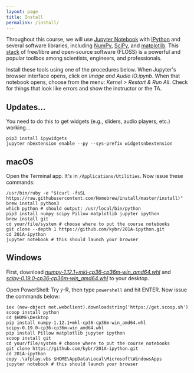 ```yaml
---
layout: page
title: Install
permalink: /install/
---
```


Throughout this course, we will use [Jupyter Notebook](http://jupyter-notebook-beginner-guide.readthedocs.io/en/latest/what_is_jupyter.html) with [IPython](http://ipython.org) and several software libraries, including [NumPy](http://www.numpy.org), [SciPy](https://www.scipy.org), and [matplotlib](http://matplotlib.org). This [stack](https://en.wikipedia.org/wiki/Solution_stack) of free/libre and open-source software (FLOSS) is a powerful and popular toolbox among scientists, engineers, and professionals.

Install these tools using one of the procedures below. When Jupyter's browser interface opens, click on _Image and Audio IO.ipynb_. When that notebook opens, choose from the menu: _Kernel > Restart & Run All_. Check for things that look like errors and show the instructor or the TA.


## Updates...

You need to do this to get widgets (e.g., sliders, audio players, etc.) working...

	pip3 install ipywidgets
	jupyter nbextension enable --py --sys-prefix widgetsnbextension
	


## macOS

Open the Terminal app. It's in `/Applications/Utilities`. Now issue these commands:

	/usr/bin/ruby -e "$(curl -fsSL https://raw.githubusercontent.com/Homebrew/install/master/install)"
	brew install python3
	which python # should output: /usr/local/bin/python
	pip3 install numpy scipy Pillow matplotlib jupyter ipython
	brew install git
	cd your/file/system # choose where to put the course notebooks
	git clone --depth 1 https://github.com/kybr/201A-ipython.git
	cd 201A-ipython
	jupyter notebook # this should launch your browser
	


## Windows

First, download [_numpy‑1.12.1+mkl‑cp36‑cp36m‑win\_amd64.whl_](http://www.lfd.uci.edu/~gohlke/pythonlibs/#numpy) and [_scipy‑0.19.0‑cp36‑cp36m‑win\_amd64.whl_](http://www.lfd.uci.edu/~gohlke/pythonlibs/#scipy) to your desktop.


Open PowerShell: Try <font style="font-family:Wingdings;">ÿ</font>-R, then type `powershell` and hit ENTER. Now issue the commands below:

	iex (new-object net.webclient).downloadstring('https://get.scoop.sh')
	scoop install python
	cd $HOME\Desktop
	pip install numpy‑1.12.1+mkl‑cp36‑cp36m‑win_amd64.whl scipy‑0.19.0‑cp36‑cp36m‑win_amd64.whl
	pip install Pillow matplotlib jupyter ipython
	scoop install git
	cd your/file/system # choose where to put the course notebooks
	git clone https://github.com/kybr/201A-ipython.git
	cd 201A-ipython
	copy .\afplay.vbs $HOME\AppData\Local\Microsoft\WindowsApps
	jupyter notebook # this should launch your browser
	
